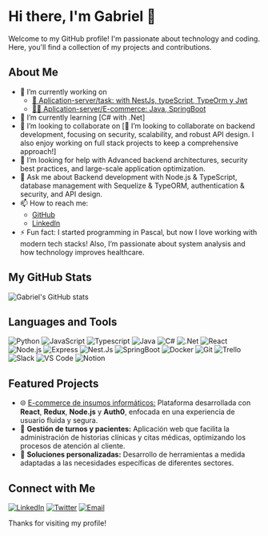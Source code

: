 # Hi there, I'm Gabriel 👋

Welcome to my GitHub profile! I'm passionate about technology and coding. Here, you'll find a collection of my projects and contributions.

## About Me

- 🔭 I’m currently working on
  - [📝 Aplication-server/task: with NestJs, typeScript, TypeOrm y Jwt](https://github.com/gablon29/api_task_crud_nestjs)
  - [💸💲 Aplication-server/E-commerce: Java, SpringBoot](https://github.com/gablon29/ecommerce-springJava)
- 🌱 I’m currently learning [C# with .Net]
- 👯 I’m looking to collaborate on [👯 I’m looking to collaborate on backend development, focusing on security, scalability, and robust API design. I also enjoy working on full stack projects to keep a comprehensive approach!]
- 🤔 I’m looking for help with Advanced backend architectures, security best practices, and large-scale application optimization.
- 💬 Ask me about Backend development with Node.js & TypeScript, database management with Sequelize & TypeORM, authentication & security, and API design.
- 📫 How to reach me:
  - [GitHub](https://github.com/gablon29)
  - [LinkedIn](https://www.linkedin.com/in/cesar-londero-344734233)
- ⚡ Fun fact:
I started programming in Pascal, but now I love working with modern tech stacks! Also, I’m passionate about system analysis and how technology improves healthcare.

## My GitHub Stats

![Gabriel's GitHub stats](https://github-readme-stats.vercel.app/api?username=gablon29&show_icons=true&theme=radical)

## Languages and Tools

![Python](https://img.shields.io/badge/-Python-000?&logo=Python)
![JavaScript](https://img.shields.io/badge/-JavaScript-000?&logo=JavaScript)
![Typescript](https://img.shields.io/badge/-TypeScript-000?logo=typescript)
![Java](https://img.shields.io/badge/-Java-000?logo=openjdk)
![C#](https://img.shields.io/badge/-C%23-239120?&logo=CSharp&logoColor=white)
![.Net](https://img.shields.io/badge/.NET-512BD4?style=for-the-badge&logo=dotnet&logoColor=white)
![React](https://img.shields.io/badge/-React-000?&logo=React)
![Node.js](https://img.shields.io/badge/-Node.js-000?&logo=Node.js)
![Express](https://img.shields.io/badge/Express-000000?style=for-the-badge&logo=express&logoColor=white)
![Nest.Js](https://img.shields.io/badge/-NestJS-000?logo=nestjs)
![SpringBoot](https://img.shields.io/badge/-Spring_Boot-000?logo=springboot)
![Docker](https://img.shields.io/badge/-Docker-000?&logo=Docker)
![Git](https://img.shields.io/badge/-Git-000?&logo=Git)
![Trello](https://img.shields.io/badge/-Trello-000?logo=trello)
![Slack](https://img.shields.io/badge/-Slack-000?logo=slack)
![VS Code](https://img.shields.io/badge/-VS%20Code-000?&logo=Visual%20Studio%20Code)
![Notion](https://img.shields.io/badge/Notion-000000?style=for-the-badge&logo=notion&logoColor=white)

## Featured Projects

- 🌐 [E-commerce de insumos informáticos:](https://perisferia-store.vercel.app/) Plataforma desarrollada con **React**, **Redux**, **Node.js** y **Auth0**, enfocada en una experiencia de usuario fluida y segura.  
- 📱 **Gestión de turnos y pacientes:** Aplicación web que facilita la administración de historias clínicas y citas médicas, optimizando los procesos de atención al cliente.  
- 🔧 **Soluciones personalizadas:** Desarrollo de herramientas a medida adaptadas a las necesidades específicas de diferentes sectores. 

## Connect with Me

[![LinkedIn](https://img.shields.io/badge/-LinkedIn-000?&logo=LinkedIn)](https://www.linkedin.com/in/your-linkedin-profile)
[![Twitter](https://img.shields.io/badge/-Twitter-000?&logo=Twitter)](https://twitter.com/your-twitter-handle)
[![Email](https://img.shields.io/badge/-Email-000?&logo=Gmail)](mailto:your.email@example.com)

Thanks for visiting my profile!

